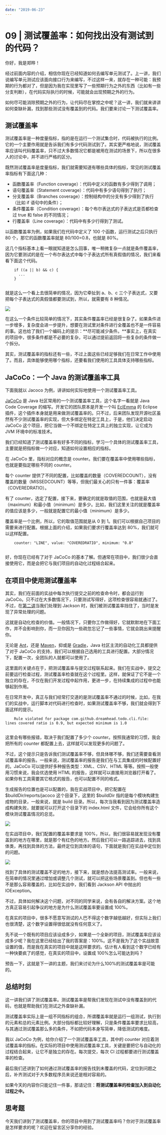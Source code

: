 ```yaml
---
date: "2019-06-23"
---  
```

      
# 09 | 测试覆盖率：如何找出没有测试到的代码？
你好，我是郑晔！

经过前面内容的介绍，相信你现在已经知道如何去编写单元测试了。上一讲，我们说编写单元测试应该面向接口行为来编写，不过这样一来，就存在一种可能：我预期的行为都对了，但是因为我在实现里写了一些预期行为之外的东西（比如有一些分支判断），在代码实际执行的时候，可能就会出现预期之外的行为。

如何尽可能消除预期之外的行为，让代码尽在掌控之中呢？这一讲，我们就来讲讲如何查缺补漏，找到那些测试没有覆盖到的代码。我们要来讨论一下测试覆盖率。

## 测试覆盖率

测试覆盖率是一种度量指标，指的是在运行一个测试集合时，代码被执行的比例。它的一个主要作用就是告诉我们有多少代码测试到了。其实更严格地说，测试覆盖率应该叫代码覆盖率，只不过大多数情况它都是被用在测试的场景下，所以在很多人的讨论中，并不进行严格的区分。

既然测试覆盖率是度量指标，我们就需要知道有哪些具体的指标，常见的测试覆盖率指标有下面这几种：

* 函数覆盖率（Function coverage）：代码中定义的函数有多少得到了调用；
* 语句覆盖率（Statement coverage）：代码中有多少语句得到了执行；
* 分支覆盖率（Branches coverage）：控制结构中的分支有多少得到了执行（比如 if 语句中的条件）；
* 条件覆盖率（Condition coverage）：每个布尔表达式的子表达式是否都检查过 true 和 false 的不同情况；
* 行覆盖率（Line coverage）：代码中有多少行得到了测试。

<!-- [[[read_end]]] -->

以函数覆盖率为例，如果我们在代码中定义了 100 个函数，运行测试之后只执行 80 个，那它的函数覆盖率就是 80/100=0.8，也就是 80\%。

这几个指标基本上看一眼就知道是怎么回事，唯一稍微复杂一点就是条件覆盖率，因为它要测试的是在一个布尔表达式中每个子表达式所有真假值的情况，我们来看看下面这个代码。

```
    if ((a || b) && c) {
      ...
    }
    

```

就是这么一个看上去很简单的情况，因为它牵扯到 a、b、c 三个子表达式，又要把每个子表达式的真假值都要测试到，所以，就需要有 8 种情况。

![](./httpsstatic001geekbangorgresourceimage05c405d61b4eedb1d0fe5d1a04e6e4bf1fc4.jpg)

在这么一个条件比较简单的情况下，其实条件覆盖率已经是很复杂了。如果条件进一步增多，复杂度会进一步提升，想要在测试里对条件进行全覆盖也不是一件容易的事。这也给了我们一个编码上的提示：**尽可能减少条件。**事实上，在真实的项目中，很多条件都是不必要的复杂，可以通过提前返回将一些复杂的条件做一个拆分。

其实，测试覆盖率的指标还有一些，不过上面这些已经足够我们在日常工作中使用了。而且，具体能够使用哪个指标，还要看我们使用的工具具体支持哪些指标。

## JaCoCo：一个 Java 的测试覆盖率工具

下面我就以 Jacoco 为例，讲讲如何实际地使用一个测试覆盖率工具。

[JaCoCo](https://www.eclemma.org/jacoco/) 是 Java 社区常用的一个测试覆盖率工具，这个名字一看就是 Java Code Coverage 的缩写。开发它的团队原本是开发一个叫 [EclEmma](https://www.eclemma.org/) 的 Eclipse 插件，这个插件本身就是用来做测试覆盖率的。只不过，后来团队发现开源社区虽然有不少测试覆盖率的实现，但大多绑定在特定工具上，于是，他们决定启动 JaCoCo 这个项目，把它当做一个不绑定在特定工具上的独立实现，让它成为 JVM 环境中的标准技术。

我们已经知道了测试覆盖率有好多不同的指标，学习一个具体的测试覆盖率工具，主要就是把指标做一个对应，知道如何设置相应的指标。

在 JaCoCo 里，指标对应的概念是 counter。我们要在覆盖率中使用哪些指标，也就是要指定哪些不同的 counter。

每个 counter 提供了不同的配置，比如覆盖的数量（COVEREDCOUNT），没有覆盖的数量（MISSEDCOUNT）等等，但我们最关心的只有一件事：覆盖率（COVEREDRATIO）。

有了 counter，选定了配置，接下来，要确定的就是取值的范围，也就是最大值（maximum）和最小值（minimum）是多少。比如，我们这里关注的就是覆盖率的值应该是多少，一般就是配置它的最小值（minimum）是多少。

覆盖率是一个比例，所以，它的取值范围就是从 0 到 1。我们可以根据自己项目的需要来进行配置。根据上面的介绍，如果我们要求行覆盖率达到 80\%，我们就可以这样配置。

```
    counter: "LINE", value: "COVEREDRATIO", minimum: "0.8"
    

```

好，你现在已经有了对于 JaCoCo 的基本了解。但通常在项目中，我们很少会直接使用它，而是会把它与我们项目的自动化过程结合起来。

## 在项目中使用测试覆盖率

其实，我们在前面的实战中每次执行提交之前的检查命令时，都会运行到 JaCoCo。只不过在大多数情况下，只要测试写得好，这项检查很容易就通过了。不过，在[第二讲](https://time.geekbang.org/column/article/404301)当我们处理到 Jackson 时，我们被测试覆盖率挡住了，当时是发现了异常处理的问题。

这就是自动化检查的价值。一般情况下，只要你工作做得好，它就默默地在下面工作，并不会影响到你，而一旦你因为一些疏忽忘记了一些事情，它就会跳出来提醒你。

无论是 [Ant](https://www.jacoco.org/jacoco/trunk/doc/ant.html)，还是 [Maven](https://www.jacoco.org/jacoco/trunk/doc/maven.html)，抑或是 [Gradle](https://docs.gradle.org/current/userguide/jacoco_plugin.html)，Java 社区主流的自动化工具都提供了对于 JaCoCo 的支持，我们可以根据自己选用的工具进行配置。大部分情况下，配置一次，全团队的人就都可以使用了。

这里面的关键点在于，把测试覆盖率与提交过程联系起来。我们在实战中，提交之前要运行检查过程，测试覆盖率检查就在这个过程里。这样，就保证了它不是一个独立的存在，不仅在我们开发过程中起作用，更进一步，在持续集成的过程中也能够起到作用。

在日常开发中，真正与我们经常打交道的是测试覆盖率不通过的时候，比如，在我们的实战中，运行脚本对代码进行检查时，如果测试覆盖率不够，我们就会得到下面这样的提示。

```
    Rule violated for package com.github.dreamhead.todo.cli.file: lines covered ratio is 0.9, but expected minimum is 1.0
    

```

这里会有哪些报错，取决于我们配置了多少个 counter。按照我通常的习惯，我会把所有的 counter 都配置上去，这样就可以发现更多的问题了。

不过，这个提示只是告诉我们测试覆盖率不够，但具体哪不够，我们还需要查看测试覆盖率的报告。一般来说，测试覆盖率的报告是我们在与工具集成的时候配置好的。JaCoCo 可以提供好多种报告类型：XML、CSV、HTML 等等。按照一般使用习惯来说，我会优选使用 HTML 的报告，这样就可以直接用浏览器打开看了。如果你有工具需要其它格式的报告，也可以配置不同的格式。

生成报告的位置也是可以配置的，我在实战项目中，把它配置在 \$buildDir/reports/jacoco 这个目录下，这里的 \$buildDir 指的是每个模块构建生成物的目录，一般来说，就是 build 目录。所以，每次当我看到因为测试覆盖率造成构建失败，就要就可以打开这个目录下的 index.html 文件，它会给你所有这个模块测试覆盖情况的总览。

![](./httpsstatic001geekbangorgresourceimage95669528510c53e924e554e33f4b446a4866.png)

在实战项目中，我们配置的覆盖率要求是 100\%，所以，我们很容易就发现没有覆盖到的地方在哪里，就是那个有红色的地方。然后我们可以一路追踪进去，找到具体类，再找到具体的方法，最终定位到具体的语句，下面就是我们在实战中定位到的问题。

![](./httpsstatic001geekbangorgresourceimagec615c6a1f28da836f806e3007b1a18416615.png)

找到了具体的测试覆盖不足的地方，接下来，就是想办法提高测试率。一般来说，在简单的情况里通过增加或调整几个测试，就可以把这些场景覆盖到。但也有一些不是那么容易覆盖的，比如在实战中，我们看到 Jackson API 中抛出的 IOException。

不过，具体如何解决这个问题，对不同的同学来说，会有各自的解决方案。这个地方真正容易引起争议的地方是为什么测试覆盖率要设置成 100\%。

在真实的项目中，很多不愿意写测试的人巴不得这个数字越低越好，但实际上我们也很清楚，这个数字设置得很低就没有任何意义了。

先不说一个既有的项目应该设成多少，如果是一个全新的项目，测试覆盖率应该设成多少呢？我在这里已经给出了我的答案是：100\%。这不是我为了这个实战故意设置的值，而是我在真实的项目中就是这样要求的。估计有人看到这个数字已经有一种快要疯了的感觉，在真实的项目中，设置成 100\%怎么可能达到吗？

预告一下，这就是下一讲的主题，我们来讨论为什么100\%的测试覆盖率是可能的。

## 总结时刻

这一讲我们讲了测试覆盖率。测试覆盖率是帮我们发现在测试中没有覆盖到的代码，也就是帮助我们在测试之外查缺补漏。

测试覆盖率实际上是一组不同指标的组合，所谓覆盖率就是运行一组测试，执行到的元素和总的元素比例。大部分指标都比较好理解，只是条件覆盖率要求比较高，与其通过测试覆盖那么多的条件，不如把代码本身写简单，降低测试的难度。

我以 JaCoCo 为例，给你介绍了一个测试覆盖率工具，其中的 counter 对应着测试覆盖率的指标。在实际的项目中使用测试覆盖率工具，关键是要把它与自动化的过程结合起来，让它不是独立的存在。每次提交，每次 CI 过程都要进行测试覆盖率的检查。

最后我们还讲到了如何通过测试覆盖率的报告找到未覆盖的代码，定位到问题之后，补齐测试对于大多数程序员来说还是相对容易的。

如果今天的内容你只能记住一件事，那请记住：**将测试覆盖率的检查加入到自动化过程之中。**

## 思考题

今天我们讲到了测试覆盖率，你的项目中用到了测试覆盖率吗？你对于测试覆盖率是怎样要求的呢？欢迎在留言区分享你的经验。